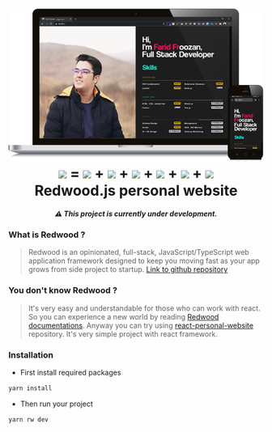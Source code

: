 
<h1 align="center">
<img  src="https://raw.githubusercontent.com/faridfr/react-personal-website/master/public/github/readme.png" width="800">
<br/>
<img  src="https://d33wubrfki0l68.cloudfront.net/72b0d56596a981835c18946d6c4f8a968b08e694/82254/images/logo.svg" width="50"> =
<img  src="https://redwoodjs.com/images/3p-logos/react.svg" width="50"> +
<img  src="https://redwoodjs.com/images/3p-logos/graphql.svg" width="50"> +
<img  src="https://redwoodjs.com/images/3p-logos/prisma.svg" width="50"> +
<img  src="https://redwoodjs.com/images/3p-logos/typescript.svg" width="50"> +
<img  src="https://redwoodjs.com/images/3p-logos/jest.svg" width="50"> +
<img  src="https://redwoodjs.com/images/3p-logos/storybook.svg" width="50">
<br/>
 <b>Redwood.js personal website</b>
<br/>
</h1>
<h5 align="center">
⚠️ This project is currently under development.
</h5>



### What is Redwood ?
> Redwood is an opinionated, full-stack, JavaScript/TypeScript web application framework designed to keep you moving fast as your app grows from side project to startup. [Link to github repository](https://github.com/redwoodjs/redwood)

### You don't know Redwood ?
> It's very easy and understandable for those who can work with react. So you can experience a new world by reading [Redwood documentations](https://redwoodjs.com/docs). Anyway you can try using [react-personal-website](https://github.com/faridfr/react-personal-website) repository. It's very simple project with react framework.

### Installation

- First install required packages
```javascript
yarn install
```

- Then run your project
```javascript
yarn rw dev
```
